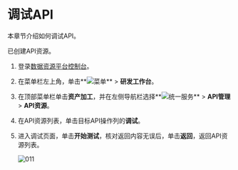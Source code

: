 # 调试API

本章节介绍如何调试API。

已创建API资源。

1.  登录[数据资源平台控制台](https://dataq.console.aliyun.com)。

2.  在菜单栏左上角，单击**![菜单](https://static-aliyun-doc.oss-accelerate.aliyuncs.com/assets/img/zh-CN/6504337061/p188771.png)** \> **研发工作台**。

3.  在顶部菜单栏单击**资产加工**，并在左侧导航栏选择**![统一服务](https://static-aliyun-doc.oss-accelerate.aliyuncs.com/assets/img/zh-CN/0702579161/p268584.png)** \> **API管理** \> **API资源**。

4.  在API资源列表，单击目标API操作列的**调试**。

5.  进入调试页面，单击**开始测试**，核对返回内容无误后，单击**返回**，返回API资源列表。

    ![011](https://static-aliyun-doc.oss-accelerate.aliyuncs.com/assets/img/zh-CN/9444133261/p282028.png)


